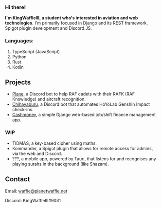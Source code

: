 ### Hi there!

**I'm KingWaffleIII, a student who's interested in aviation and web technologies.**
I'm primarily focused in Django and its REST framework, Spigot plugin development and Discord.JS.

### Languages:
1. TypeScript (JavaScript)
2. Python
3. Rust
4. Kotlin


## Projects
- [Plane](https://github.com/KingWaffleIII/plane), a Discord bot to help RAF cadets with their RAFK (RAF Knowledge) and aircraft recognition.
- [Chihayaburu](https://github.com/KingWaffleIII/chihayaburu), a Discord bot that automates HoYoLab Genshin Impact check-ins.
- [Cashmoney](https://github.com/KingWaffleIII/cashmoney), a simple Django web-based job/shift finance management app.

### WIP
- TIDMAS, a key-based cipher using maths.
- Kommander, a Spigot plugin that allows for remote access for admins, via the web and Discord.
- ???, a mobile app, powered by Tauri, that listens for and recognises any playing surahs in the background (like Shazam).

## Contact
Email: waffle@planetwaffle.net

Discord: KingWaffleIII#9031
